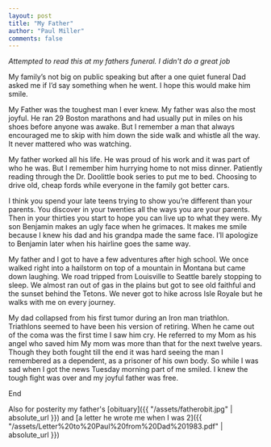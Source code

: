 ```yaml
--- 
layout: post
title: "My Father"
author: "Paul Miller"
comments: false
---
```


*Attempted to read this at my fathers funeral. I didn't do a great job*


My family’s not big on public speaking but after a one quiet funeral Dad asked me if I’d say something when he went. I hope this would make him smile.

My Father was the toughest man I ever knew. My father was also the most joyful.
He ran 29 Boston marathons and had usually put in miles on his shoes before anyone was awake. But I remember a man that always encouraged me to skip with him down the side walk and whistle all the way. It never mattered who was watching.

My father worked all his life. He was proud of his work and it was part of who he was. But I remember him hurrying home to not miss dinner. Patiently reading through the Dr. Doolittle book series to put me to bed. Choosing to drive old, cheap fords while everyone in the family got better cars.

I think you spend your late teens trying to show you’re different than your parents. You discover in your twenties all the ways you are your parents. Then in your thirties you start to hope you can live up to what they were. My son Benjamin makes an ugly face when he grimaces. It makes me smile because I knew his dad and his grandpa made the same face. I’ll apologize to Benjamin later when his hairline goes the same way.

My father and I got to have a few adventures after high school. We once walked right into a hailstorm on top of a mountain in Montana but came down laughing. We road tripped from Louisville to Seattle barely stopping to sleep. We almost ran out of gas in the plains but got to see old faithful and the sunset behind the Tetons. We never got to hike across Isle Royale but he walks with me on every journey.

My dad collapsed from his first tumor during an Iron man triathlon. Triathlons seemed to have been his version of retiring. When he came out of the coma was the first time I saw him cry. He referred to my Mom as his angel who saved him My mom was more than that for the next twelve years. Though they both fought till the end it was hard seeing the man I remembered as a dependent, as a prisoner of his own body. So while I was sad when I got the news Tuesday morning part of me smiled. I knew the tough fight was over and my joyful father was free.

End

Also for posterity my father's [obituary]({{ "/assets/fatherobit.jpg" | absolute_url }}) and [a letter he wrote me when I was 2]({{ "/assets/Letter%20to%20Paul%20from%20Dad%201983.pdf" | absolute_url }})



